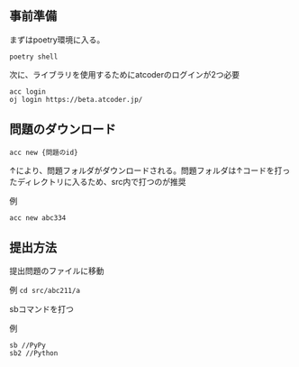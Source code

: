 ## 事前準備
まずはpoetry環境に入る。

```
poetry shell
```
次に、ライブラリを使用するためにatcoderのログインが2つ必要
```
acc login
oj login https://beta.atcoder.jp/
```
## 問題のダウンロード
```
acc new {問題のid}
```
↑により、問題フォルダがダウンロードされる。問題フォルダは↑コードを打ったディレクトリに入るため、src内で打つのが推奨

例
```
acc new abc334
```

## 提出方法
提出問題のファイルに移動

例
`
cd src/abc211/a
`

sbコマンドを打つ

例 
```
sb //PyPy
sb2 //Python
```

